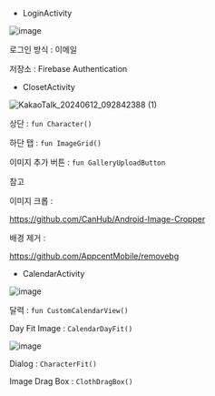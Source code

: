 - LoginActivity

![image](https://github.com/KHyeonWoo/CIOD/assets/167736533/83b22bd3-050a-4fd4-a320-4a4b9ddc6c39)

로그인 방식 : 이메일

저장소 : Firebase Authentication

- ClosetActivity

![KakaoTalk_20240612_092842388 (1)](https://github.com/KHyeonWoo/CIOD/assets/167736533/3a7799ba-b7c1-4907-917d-394dfca0fdb9)

상단 : `fun Character()`

하단 탭  : `fun ImageGrid()`

이미지 추가 버튼 : `fun GalleryUploadButton`

참고

이미지 크롭 : 

https://github.com/CanHub/Android-Image-Cropper

배경 제거 : 

https://github.com/AppcentMobile/removebg

- CalendarActivity

![image](https://github.com/KHyeonWoo/CIOD/assets/167736533/3271f6d0-1053-48c8-b402-b58e154b2c3f)


달력 : `fun CustomCalendarView()`

Day Fit Image : `CalendarDayFit()`

![image](https://github.com/KHyeonWoo/CIOD/assets/167736533/b985cddb-f846-473d-aab5-0178d47fd1e1)


Dialog : `CharacterFit()`

Image Drag Box : `ClothDragBox()`
